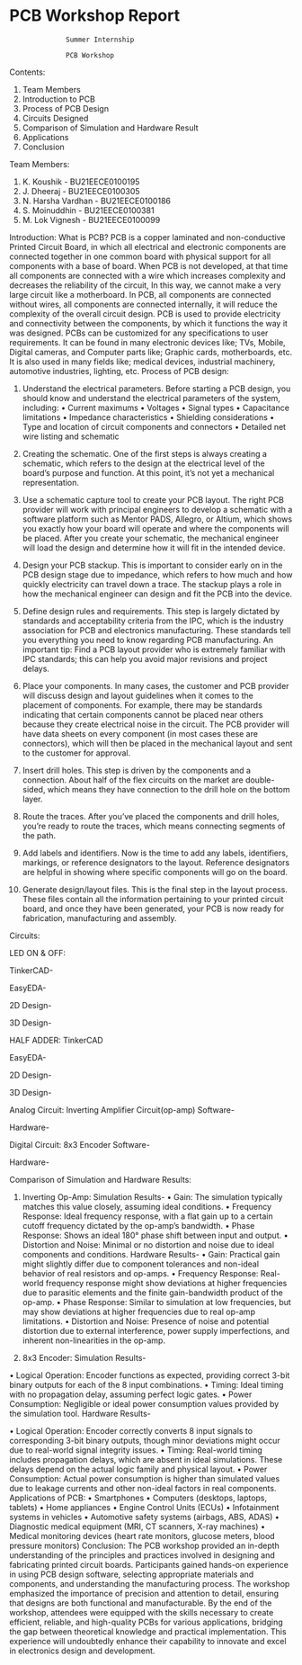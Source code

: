 # PCB Workshop Report
                                                   

                  Summer Internship

                  PCB Workshop

Contents:
1.	Team Members
2.	Introduction to PCB
3.	Process of PCB Design
4.	Circuits Designed
5.	Comparison of Simulation and Hardware Result
6.	Applications
7.	Conclusion

Team Members:
1.	K. Koushik               - BU21EECE0100195
2.	J. Dheeraj                - BU21EECE0100305
3.	N. Harsha Vardhan   - BU21EECE0100186
4.	S. Moinuddhin          - BU21EECE0100381  
5.	M. Lok Vignesh         - BU21EECE0100099



Introduction:
What is PCB?
PCB is a copper laminated and non-conductive Printed Circuit Board, in which all electrical and electronic components are connected together in one common board with physical support for all components with a base of board. When PCB is not developed, at that time all components are connected with a wire which increases complexity and decreases the reliability of the circuit, In this way, we cannot make a very large circuit like a motherboard. In PCB, all components are connected without wires, all components are connected internally, it will reduce the complexity of the overall circuit design. PCB is used to provide electricity and connectivity between the components, by which it functions the way it was designed. PCBs can be customized for any specifications to user requirements. It can be found in many electronic devices like; TVs, Mobile, Digital cameras, and Computer parts like; Graphic cards, motherboards, etc. It is also used in many fields like; medical devices, industrial machinery, automotive industries, lighting, etc.
Process of PCB design:
1. Understand the electrical parameters.
Before starting a PCB design, you should know and understand the electrical parameters of the system, including:
•	Current maximums
•	Voltages
•	Signal types
•	Capacitance limitations
•	Impedance characteristics
•	Shielding considerations
•	Type and location of circuit components and connectors
•	Detailed net wire listing and schematic

2. Creating the schematic.
One of the first steps is always creating a schematic, which refers to the design at the electrical level of the board’s purpose and function. At this point, it’s not yet a mechanical representation.

3. Use a schematic capture tool to create your PCB layout.
The right PCB provider will work with principal engineers to develop a schematic with a software platform such as Mentor PADS, Allegro, or Altium, which shows you exactly how your board will operate and where the components will be placed. After you create your schematic, the mechanical engineer will load the design and determine how it will fit in the intended device.

4. Design your PCB stackup.
This is important to consider early on in the PCB design stage due to impedance, which refers to how much and how quickly electricity can travel down a trace. The stackup plays a role in how the mechanical engineer can design and fit the PCB into the device.

5. Define design rules and requirements.
This step is largely dictated by standards and acceptability criteria from the IPC, which is the industry association for PCB and electronics manufacturing. These standards tell you everything you need to know regarding PCB manufacturing. An important tip: Find a PCB layout provider who is extremely familiar with IPC standards; this can help you avoid major revisions and project delays.

6. Place your components.
In many cases, the customer and PCB provider will discuss design and layout guidelines when it comes to the placement of components. For example, there may be standards indicating that certain components cannot be placed near others because they create electrical noise in the circuit. The PCB provider will have data sheets on every component (in most cases these are connectors), which will then be placed in the mechanical layout and sent to the customer for approval.

7. Insert drill holes.
This step is driven by the components and a connection. About half of the flex circuits on the market are double-sided, which means they have connection to the drill hole on the bottom layer.

8. Route the traces.
After you’ve placed the components and drill holes, you’re ready to route the traces, which means connecting segments of the path.





9. Add labels and identifiers.
Now is the time to add any labels, identifiers, markings, or reference designators to the layout. Reference designators are helpful in showing where specific components will go on the board.
10. Generate design/layout files.
This is the final step in the layout process. These files contain all the information pertaining to your printed circuit board, and once they have been generated, your PCB is now ready for fabrication, manufacturing and assembly. 

Circuits: 
 
   LED ON & OFF: 

 TinkerCAD-

                


EasyEDA-

            



2D Design-

                                      


3D Design-

                      



   HALF ADDER: TinkerCAD

                 


EasyEDA-
                        


2D Design-
                          

3D Design-
                     

Analog Circuit: Inverting Amplifier Circuit(op-amp)
 Software-
                     

Hardware-
                     

Digital Circuit: 8x3 Encoder
 Software-
                     
Hardware-
                    

Comparison of Simulation and Hardware Results:
1. Inverting Op-Amp:
Simulation Results-
•	Gain: The simulation typically matches this value closely, assuming ideal conditions. 
•	Frequency Response: Ideal frequency response, with a flat gain up to a certain cutoff frequency dictated by the op-amp’s bandwidth. 
•	Phase Response: Shows an ideal 180° phase shift between input and output. 
•	Distortion and Noise: Minimal or no distortion and noise due to ideal components and conditions. 
Hardware Results-
•	Gain: Practical gain might slightly differ due to component tolerances and non-ideal behavior of real resistors and op-amps. 
•	Frequency Response: Real-world frequency response might show deviations at higher frequencies due to parasitic elements and the finite gain-bandwidth product of the op-amp. 
•	Phase Response: Similar to simulation at low frequencies, but may show deviations at higher frequencies due to real op-amp limitations. 
•	Distortion and Noise: Presence of noise and potential distortion due to external interference, power supply imperfections, and inherent non-linearities in the op-amp.

2.	8x3 Encoder: 
Simulation Results-

•	Logical Operation: Encoder functions as expected, providing correct 3-bit binary outputs for each of the 8 input combinations.
•	 Timing: Ideal timing with no propagation delay, assuming perfect logic gates. 
•	Power Consumption: Negligible or ideal power consumption values provided by the simulation tool. 
Hardware Results-

•	Logical Operation: Encoder correctly converts 8 input signals to corresponding 3-bit binary outputs, though minor deviations might occur due to real-world signal integrity issues. 
•	Timing: Real-world timing includes propagation delays, which are absent in ideal simulations. These delays depend on the actual logic family and physical layout. 
•	Power Consumption: Actual power consumption is higher than simulated values due to leakage currents and other non-ideal factors in real components. 
Applications of PCB:
•	Smartphones 
•	Computers (desktops, laptops, tablets) 
•	Home appliances 
•	Engine Control Units (ECUs) 
•	Infotainment systems in vehicles 
•	Automotive safety systems (airbags, ABS, ADAS) 
•	Diagnostic medical equipment (MRI, CT scanners, X-ray machines) 
•	Medical monitoring devices (heart rate monitors, glucose meters, blood pressure monitors) 
Conclusion:
The PCB workshop provided an in-depth understanding of the principles and practices involved in designing and fabricating printed circuit boards. Participants gained hands-on experience in using PCB design software, selecting appropriate materials and components, and understanding the manufacturing process. The workshop emphasized the importance of precision and attention to detail, ensuring that designs are both functional and manufacturable. By the end of the workshop, attendees were equipped with the skills necessary to create efficient, reliable, and high-quality PCBs for various applications, bridging the gap between theoretical knowledge and practical implementation. This experience will undoubtedly enhance their capability to innovate and excel in electronics design and development.





